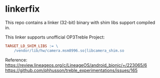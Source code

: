 # linkerfix
This repo contains a linker (32-bit) binary with shim libs support compiled in.

This linker supports unofficial OP3Treble Project:

```Makefile
TARGET_LD_SHIM_LIBS := \
    /vendor/lib/hw/camera.msm8996.so|libcamera_shim.so
```

Reference: https://review.lineageos.org/c/LineageOS/android_bionic/+/223065/6
           https://github.com/phhusson/treble_experimentations/issues/165

